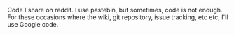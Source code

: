 Code I share on reddit. I use pastebin, but sometimes, code is not enough. For these occasions where the wiki, git repository, issue tracking, etc etc, I'll use Google code.